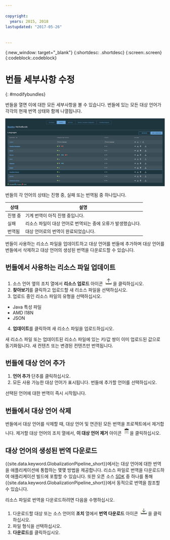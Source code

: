 ```yaml
---

copyright:
  years: 2015, 2018
lastupdated: "2017-05-26"


---
```


{:new_window: target="_blank"}
{:shortdesc: .shortdesc}
{:screen:.screen}
{:codeblock:.codeblock}

# 번들 세부사항 수정
{: #modifybundles}

번들을 열면 이에 대한 모든 세부사항을 볼 수 있습니다. 번들에 있는 모든 대상 언어가 각각의 현재 번역 상태와 함께 나열됩니다.

![번들 세부사항 페이지에서는 번들과 해당 번역에 대한 정보를 표시합니다.](images/bundleDetails.png)

번들의 각 언어의 상태는 진행 중, 실패 또는 번역됨 중 하나입니다.

|상태 |설명 |
|--------|-------------|
|진행 중 |기계 번역이 아직 진행 중입니다. |
|실패 |리소스 파일이 대상 언어로 번역되는 중에 오류가 발생했습니다. |
|번역됨 |대상 언어로의 번역이 완료되었습니다. |

번들이 사용하는 리소스 파일을 업데이트하고 대상 언어를 번들에 추가하며 대상 언어를 번들에서 삭제하고 대상 언어의 생성된 번역을 다운로드할 수 있습니다.

## 번들에서 사용하는 리소스 파일 업데이트

1. 소스 언어 옆의 조치 열에서 **리소스 업로드** 아이콘 ![이 아이콘을 선택하여 새 리소스 파일 업로드](images/uploadIcon.png)을 클릭하십시오.
2. **찾아보기**를 클릭하고 업로드할 새 리소스 파일을 선택하십시오.
3. 업로드 중인 리소스 파일의 유형을 선택하십시오.
 * Java 특성 파일
 * AMD I18N
 * JSON
4. **업데이트**를 클릭하여 새 리소스 파일을 업로드하십시오.

새 리소스 파일 또는 업데이트된 리소스 파일에 있는 키/값 쌍이 이미 업로드된 값으로 동기화됩니다. 새 컨텐츠 또는 변경된 컨텐츠만 번역됩니다.

## 번들에 대상 언어 추가

1. **언어 추가** 단추를 클릭하십시오.
2. 모든 사용 가능한 대상 언어가 표시됩니다. 번들에 추가할 언어를 선택하십시오.

선택된 언어에 대한 번역이 즉시 시작됩니다.

## 번들에서 대상 언어 삭제

번들에서 대상 언어를 삭제할 때, 대상 언어 및 연관된 모든 번역을 프로젝트에서 제거합니다. 제거할 대상 언어의 조치 열에서, **이 대상 언어 제거** 아이콘 ![이 대상 언어 제거 휴지통 아이콘 선택](images/trashIcon.png)을 클릭하십시오.

## 대상 언어의 생성된 번역 다운로드

{{site.data.keyword.GlobalizationPipeline_short}}에서는 대상 언어에 대한 번역을 애플리케이션에 통합하는 몇몇 방법을 제공합니다. 리소스 파일로 번역을 다운로드하여 애플리케이션 빌드에 포함할 수 있습니다. 또한 오픈 소스 [SDK](https://github.com/IBM-Bluemix/gp-common) 중 하나를 통해 {{site.data.keyword.GlobalizationPipeline_short}}에서 동적으로 번역을 참조할 수 있습니다. 

<!-- For information on {{site.data.keyword.GlobalizationPipeline_full}} SDKs, see <link>. -->

리소스 파일로 번역을 다운로드하려면 다음을 수행하십시오. 

1. 다운로드할 대상 또는 소스 언어의 **조치** 열에서 **번역 다운로드** 아이콘 ![다운로드 아이콘을 선택하여 대상 언어의 소스 키 또는 번역 다운로드](images/downloadIcon.png)을 클릭하십시오.
2. 파일 형식을 선택하십시오.
3. **다운로드**를 클릭하십시오.
